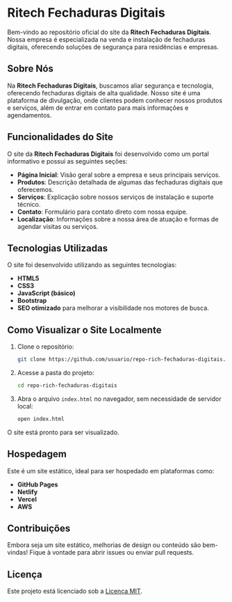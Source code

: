 
# Ritech Fechaduras Digitais

Bem-vindo ao repositório oficial do site da **Ritech Fechaduras Digitais**. Nossa empresa é especializada na venda e instalação de fechaduras digitais, oferecendo soluções de segurança para residências e empresas.

## Sobre Nós

Na **Ritech Fechaduras Digitais**, buscamos aliar segurança e tecnologia, oferecendo fechaduras digitais de alta qualidade. Nosso site é uma plataforma de divulgação, onde clientes podem conhecer nossos produtos e serviços, além de entrar em contato para mais informações e agendamentos.

## Funcionalidades do Site

O site da **Ritech Fechaduras Digitais** foi desenvolvido como um portal informativo e possui as seguintes seções:

- **Página Inicial**: Visão geral sobre a empresa e seus principais serviços.
- **Produtos**: Descrição detalhada de algumas das fechaduras digitais que oferecemos.
- **Serviços**: Explicação sobre nossos serviços de instalação e suporte técnico.
- **Contato**: Formulário para contato direto com nossa equipe.
- **Localização**: Informações sobre a nossa área de atuação e formas de agendar visitas ou serviços.

## Tecnologias Utilizadas

O site foi desenvolvido utilizando as seguintes tecnologias:

- **HTML5**
- **CSS3**
- **JavaScript (básico)**
- **Bootstrap**
- **SEO otimizado** para melhorar a visibilidade nos motores de busca.

## Como Visualizar o Site Localmente

1. Clone o repositório:
   ```bash
   git clone https://github.com/usuario/repo-rich-fechaduras-digitais.git
   ```

2. Acesse a pasta do projeto:
   ```bash
   cd repo-rich-fechaduras-digitais
   ```

3. Abra o arquivo `index.html` no navegador, sem necessidade de servidor local:
   ```bash
   open index.html
   ```

O site está pronto para ser visualizado.

## Hospedagem

Este é um site estático, ideal para ser hospedado em plataformas como:

- **GitHub Pages**
- **Netlify**
- **Vercel**
- **AWS**

## Contribuições

Embora seja um site estático, melhorias de design ou conteúdo são bem-vindas! Fique à vontade para abrir issues ou enviar pull requests.

## Licença

Este projeto está licenciado sob a [Licença MIT](LICENSE).
